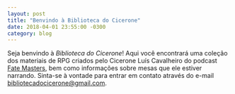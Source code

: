 ```yaml
---
layout: post
title: "Benvindo à Biblioteca do Cicerone"
date: 2018-04-01 23:55:00 -0300
category: blog
---
```

Seja benvindo à _Biblioteca do Cicerone_! Aqui você encontrará uma coleção dos materiais de RPG criados pelo Cicerone Luís Cavalheiro do podcast [Fate Masters](http://fatemasters.github.io), bem como informações sobre mesas que ele estiver narrando. Sinta-se à vontade para entrar em contato através do e-mail [bibliotecadocicerone@gmail.com](mailto:bibliotecadocicerone@gmail.com).
